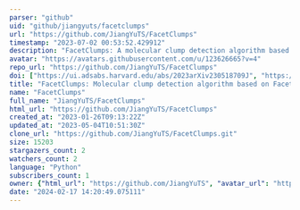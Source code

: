 ```yaml
---
parser: "github"
uid: "github/jiangyuts/facetclumps"
url: "https://github.com/JiangYuTS/FacetClumps"
timestamp: "2023-07-02 00:53:52.429912"
description: "FacetClumps: A molecular clump detection algorithm based on Facet model"
avatar: "https://avatars.githubusercontent.com/u/123626665?v=4"
repo_url: "https://github.com/JiangYuTS/FacetClumps"
doi: ["https://ui.adsabs.harvard.edu/abs/2023arXiv230518709J", "https://ui.adsabs.harvard.edu/abs/2023ascl.soft06038J/abstract"]
title: "FacetClumps: Molecular clump detection algorithm based on Facet model"
name: "FacetClumps"
full_name: "JiangYuTS/FacetClumps"
html_url: "https://github.com/JiangYuTS/FacetClumps"
created_at: "2023-01-26T09:13:22Z"
updated_at: "2023-05-04T10:51:30Z"
clone_url: "https://github.com/JiangYuTS/FacetClumps.git"
size: 15203
stargazers_count: 2
watchers_count: 2
language: "Python"
subscribers_count: 1
owner: {"html_url": "https://github.com/JiangYuTS", "avatar_url": "https://avatars.githubusercontent.com/u/123626665?v=4", "login": "JiangYuTS", "type": "User"}
date: "2024-02-17 14:20:49.075111"
---
```

